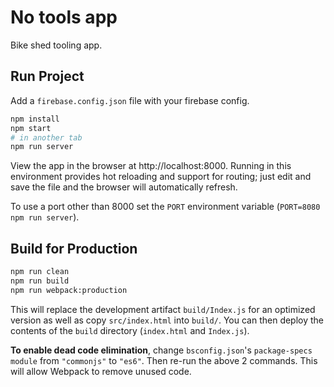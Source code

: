 # No tools app

Bike shed tooling app.

## Run Project

Add a `firebase.config.json` file with your firebase config.

```sh
npm install
npm start
# in another tab
npm run server
```

View the app in the browser at http://localhost:8000. Running in this environment provides hot reloading and support for routing; just edit and save the file and the browser will automatically refresh.

To use a port other than 8000 set the `PORT` environment variable (`PORT=8080 npm run server`).

## Build for Production

```sh
npm run clean
npm run build
npm run webpack:production
```

This will replace the development artifact `build/Index.js` for an optimized version as well as copy `src/index.html` into `build/`. You can then deploy the contents of the `build` directory (`index.html` and `Index.js`).

**To enable dead code elimination**, change `bsconfig.json`'s `package-specs` `module` from `"commonjs"` to `"es6"`. Then re-run the above 2 commands. This will allow Webpack to remove unused code.
